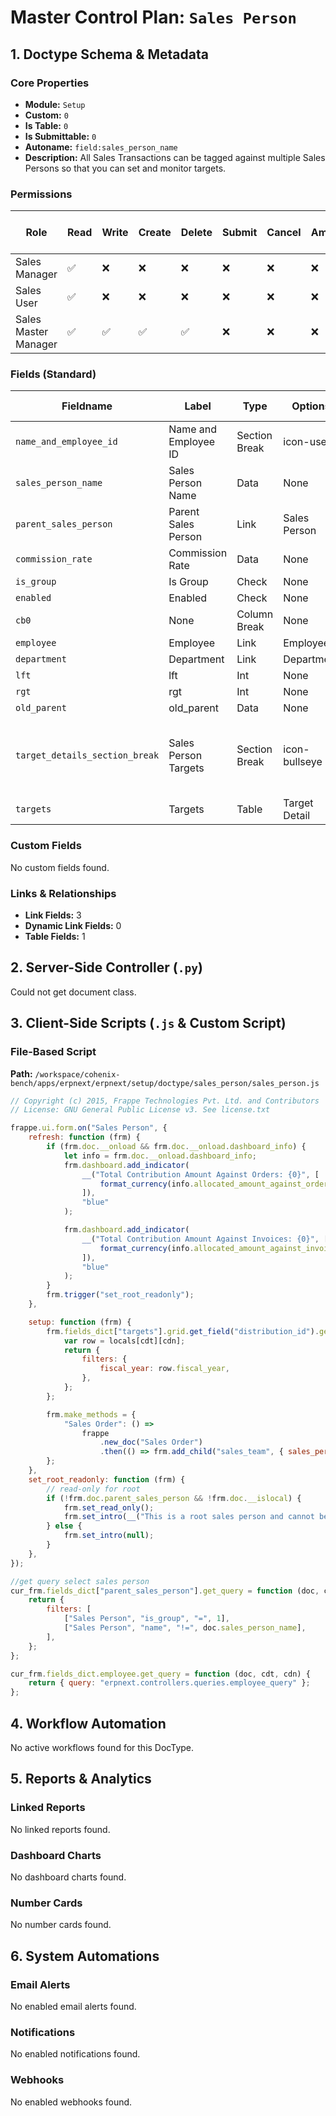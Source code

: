 # Master Control Plan: `Sales Person`

## 1. Doctype Schema & Metadata

### Core Properties
- **Module:** `Setup`
- **Custom:** `0`
- **Is Table:** `0`
- **Is Submittable:** `0`
- **Autoname:** `field:sales_person_name`
- **Description:** All Sales Transactions can be tagged against multiple Sales Persons so that you can set and monitor targets.

### Permissions
| Role | Read | Write | Create | Delete | Submit | Cancel | Amend | Report | Import | Export | Print | Email | Share | Set User Perms |
|---|---|---|---|---|---|---|---|---|---|---|---|---|---|---|
| Sales Manager | ✅ | ❌ | ❌ | ❌ | ❌ | ❌ | ❌ | ✅ | ❌ | ❌ | ✅ | ✅ | ❌ | ❌ |
| Sales User | ✅ | ❌ | ❌ | ❌ | ❌ | ❌ | ❌ | ✅ | ❌ | ❌ | ✅ | ✅ | ❌ | ❌ |
| Sales Master Manager | ✅ | ✅ | ✅ | ✅ | ❌ | ❌ | ❌ | ✅ | ❌ | ❌ | ✅ | ✅ | ✅ | ❌ |


### Fields (Standard)
| Fieldname | Label | Type | Options | Required | Hidden | Read Only | Default | Description |
|---|---|---|---|---|---|---|---|---|
| `name_and_employee_id` | Name and Employee ID | Section Break | icon-user |  |  |  | None | None |
| `sales_person_name` | Sales Person Name | Data | None | ✅ |  |  | None | None |
| `parent_sales_person` | Parent Sales Person | Link | Sales Person |  |  |  | None | Select company name first. |
| `commission_rate` | Commission Rate | Data | None |  |  |  | None | None |
| `is_group` | Is Group | Check | None | ✅ |  |  | 0 | None |
| `enabled` | Enabled | Check | None |  |  |  | 1 | None |
| `cb0` | None | Column Break | None |  |  |  | None | None |
| `employee` | Employee | Link | Employee |  |  |  | None | None |
| `department` | Department | Link | Department |  |  | ✅ | None | None |
| `lft` | lft | Int | None |  | ✅ |  | None | None |
| `rgt` | rgt | Int | None |  | ✅ |  | None | None |
| `old_parent` | old_parent | Data | None |  | ✅ |  | None | None |
| `target_details_section_break` | Sales Person Targets | Section Break | icon-bullseye |  |  |  | None | Set targets Item Group-wise for this Sales Person. |
| `targets` | Targets | Table | Target Detail |  |  |  | None | None |


### Custom Fields
No custom fields found.


### Links & Relationships
- **Link Fields:** 3
- **Dynamic Link Fields:** 0
- **Table Fields:** 1

## 2. Server-Side Controller (`.py`)
Could not get document class.


## 3. Client-Side Scripts (`.js` & Custom Script)
### File-Based Script
**Path:** `/workspace/cohenix-bench/apps/erpnext/erpnext/setup/doctype/sales_person/sales_person.js`
```javascript
// Copyright (c) 2015, Frappe Technologies Pvt. Ltd. and Contributors
// License: GNU General Public License v3. See license.txt

frappe.ui.form.on("Sales Person", {
	refresh: function (frm) {
		if (frm.doc.__onload && frm.doc.__onload.dashboard_info) {
			let info = frm.doc.__onload.dashboard_info;
			frm.dashboard.add_indicator(
				__("Total Contribution Amount Against Orders: {0}", [
					format_currency(info.allocated_amount_against_order, info.currency),
				]),
				"blue"
			);

			frm.dashboard.add_indicator(
				__("Total Contribution Amount Against Invoices: {0}", [
					format_currency(info.allocated_amount_against_invoice, info.currency),
				]),
				"blue"
			);
		}
		frm.trigger("set_root_readonly");
	},

	setup: function (frm) {
		frm.fields_dict["targets"].grid.get_field("distribution_id").get_query = function (doc, cdt, cdn) {
			var row = locals[cdt][cdn];
			return {
				filters: {
					fiscal_year: row.fiscal_year,
				},
			};
		};

		frm.make_methods = {
			"Sales Order": () =>
				frappe
					.new_doc("Sales Order")
					.then(() => frm.add_child("sales_team", { sales_person: frm.doc.name })),
		};
	},
	set_root_readonly: function (frm) {
		// read-only for root
		if (!frm.doc.parent_sales_person && !frm.doc.__islocal) {
			frm.set_read_only();
			frm.set_intro(__("This is a root sales person and cannot be edited."));
		} else {
			frm.set_intro(null);
		}
	},
});

//get query select sales person
cur_frm.fields_dict["parent_sales_person"].get_query = function (doc, cdt, cdn) {
	return {
		filters: [
			["Sales Person", "is_group", "=", 1],
			["Sales Person", "name", "!=", doc.sales_person_name],
		],
	};
};

cur_frm.fields_dict.employee.get_query = function (doc, cdt, cdn) {
	return { query: "erpnext.controllers.queries.employee_query" };
};

```




## 4. Workflow Automation
No active workflows found for this DocType.


## 5. Reports & Analytics
### Linked Reports
No linked reports found.


### Dashboard Charts
No dashboard charts found.


### Number Cards
No number cards found.


## 6. System Automations
### Email Alerts
No enabled email alerts found.


### Notifications
No enabled notifications found.


### Webhooks
No enabled webhooks found.
